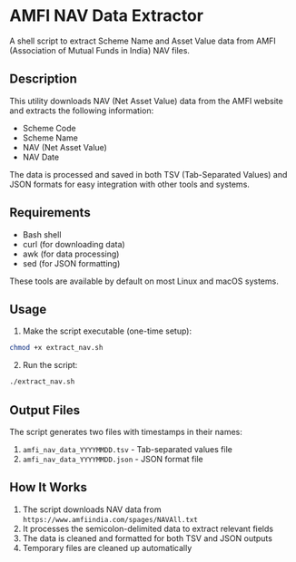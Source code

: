 # AMFI NAV Data Extractor

A shell script to extract Scheme Name and Asset Value data from AMFI (Association of Mutual Funds in India) NAV files.

## Description

This utility downloads NAV (Net Asset Value) data from the AMFI website and extracts the following information:
- Scheme Code
- Scheme Name
- NAV (Net Asset Value)
- NAV Date

The data is processed and saved in both TSV (Tab-Separated Values) and JSON formats for easy integration with other tools and systems.

## Requirements

- Bash shell
- curl (for downloading data)
- awk (for data processing)
- sed (for JSON formatting)

These tools are available by default on most Linux and macOS systems.

## Usage

1. Make the script executable (one-time setup):

```bash
chmod +x extract_nav.sh
```

2. Run the script:

```bash
./extract_nav.sh
```

## Output Files

The script generates two files with timestamps in their names:

1. `amfi_nav_data_YYYYMMDD.tsv` - Tab-separated values file
2. `amfi_nav_data_YYYYMMDD.json` - JSON format file

## How It Works

1. The script downloads NAV data from `https://www.amfiindia.com/spages/NAVAll.txt`
2. It processes the semicolon-delimited data to extract relevant fields
3. The data is cleaned and formatted for both TSV and JSON outputs
4. Temporary files are cleaned up automatically